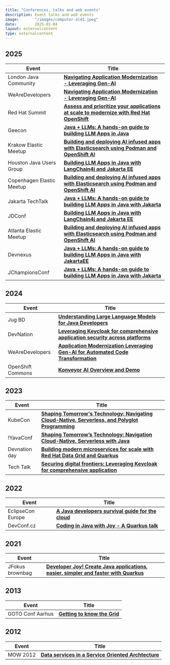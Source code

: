 ```yaml
---
title: "Conferences, talks and web events"
description: Event talks and web events
image:       "/images/computer-old1.jpeg"
date:        2025-02-04
layout: externalcontent
type: externalcontent
---
```

## 2025
| Event | Title       |
|-----|-----------|
| London Java Community  | **[Navigating Application Modernization - Leveraging Gen-AI](https://www.eventbrite.co.uk/e/ljc-meet-up-at-couchbase-tickets-1416714875329?aff=erelexpmlt)** |
| WeAreDevelopers  | **[Navigating Application Modernization - Leveraging Gen-AI](https://www.wearedevelopers.com/world-congressr)** |
| Red Hat Summit   | **[Assess and prioritize your applications at scale to modernize with Red Hat OpenShift](https://events.experiences.redhat.com/widget/redhat/sum25/SessionCatalog2025/session/1731431623934001huUr)** |
| Geecon   | **[Java + LLMs: A hands-on guide to building LLM Apps in Java](https://2025.geecon.org/)** |
| Krakow Elastic Meetup  | **[Building and deploying AI infused apps with Elasticsearch using Podman and OpenShift AI](https://www.meetup.com/elastic-krakow/events/306936101/)** |
| Houston Java Users Group  | **[Building LLM Apps in Java with LangChain4j and Jakarta EE](https://www.eventbrite.com/e/java-llms-a-hands-on-guide-with-bazlur-rahman-syed-m-shaaf-tickets-1309355159529?utm_experiment=test_share_listing&aff=ebdsshios)** |
| Copenhagen Elastic Meetup  | **[Building and deploying AI infused apps with Elasticsearch using Podman and OpenShift AI](https://www.meetup.com/copenhagen-elastic-fantastics/events/306913140/ )** |
| Jakarta TechTalk  | **[Java + LLMs: A hands-on guide to building LLM Apps in Java with Jakarta](https://hubs.la/Q03fYLk00 )** |
| JDConf  | **[Building LLM Apps in Java with LangChain4j and Jakarta EE](https://jdconf.com/agenda.html#apac-session-01)** |
| Atlanta Elastic Meetup  | **[Building and deploying AI infused apps with Elasticsearch using Podman and OpenShift AI](https://www.meetup.com/elastic-atlanta-user-group/events/306110138/ )** |
| Devnexus  | **[Java + LLMs: A hands-on guide to building LLM Apps in Java with JakartaEE](https://devnexus.org/presentations/java-llms-a-hands-on-guide-to-building-llm-apps-in-java-with-jakartaee)** |
| JChampionsConf  | **[Java + LLMs: A hands-on guide to building LLM Apps in Java with Jakarta](https://shaaf.dev/post/2025-02-05-a-handson-guide-to-building-llm-apps-in-java-with-jakarta/)**    |


## 2024
| Event | Title       |
|-----|-----------|
| Jug BD  | **[Understanding Large Language Models for Java Developers](https://www.youtube.com/live/4gl-qShot2o?feature=shared)** |
| DevNation  | **[Leveraging Keycloak for comprehensive application security across platforms](https://drive.google.com/file/d/1pG-3tA4U2whbx8XAq1p5K9_zD-FW70e7/view)** |
| WeAreDevelopers  | **[Application Modernization Leveraging Gen-AI for Automated Code Transformation](https://www.wearedevelopers.com/en/videos/1208/application-modernization-leveraging-gen-ai-for-automated-code-transformation)**    |
| OpenShift Commons  | **[Konveyor AI Overview and Demo](https://www.youtube.com/watch?v=0eh-B55zMPI)**    |



## 2023
| Event | Title       |
|-----|-----------|
| KubeCon  | **[Shaping Tomorrow's Technology: Navigating Cloud-Native, Serverless, and Polyglot Programming](https://colocatedeventsna2023.sched.com/event/1Rj1o/shaping-tomorrows-technology-navigating-cloud-native-serverless-and-polyglot-programming-naina-singh-shaaf-syed-red-hat)** |
| !YavaConf  | **[Shaping Tomorrow’s Technology: Navigation Cloud-Native, Serverless with Java](https://www.youtube.com/watch?v=gcn9xWrSSFE)**    |
| Devnation day  | **[Building modern microservices for scale with Red Hat Data Grid and Quarkus](https://youtu.be/KT5yWwGEaDk?feature=shared)**    |
| Tech Talk  | **[Securing digital frontiers: Leveraging Keycloak for comprehensive application](https://www.youtube.com/watch?v=YNE3mfC4WaU)**    |




## 2022
| Event | Title       |
|-----|-----------|
| EclipseCon Europe  | **[ A Java developers survival guide for the cloud](https://www.youtube.com/watch?v=oQ0_todtZUc&list=PLy7t4z5SYNaRoQ4o40i6zfD0ZuoenX7ph&index=31)** |
| DevConf.cz  | **[ Coding in Java with Joy - A Quarkus talk](https://devconfcz2022.sched.com/event/siJ2/coding-in-java-with-joy-a-quarkus-talk)** |


## 2021
| Event | Title       |
|-----|-----------|
| JFokus brownbag  | **[ Developer Joy! Create Java applications, easier, simpler and faster with Quarkus](https://youtu.be/J7BQaZkIbME?feature=shared)** |

## 2013
| Event | Title       |
|-----|-----------|
| GOTO Conf Aarhus  | **[ Getting to know the Grid](https://gotocon.com/aarhus-2013/speaker/Syed+M+Shaaf)** |

## 2012
| Event | Title       |
|-----|-----------|
| MOW 2012  | **[ Data services in a Service Oriented Archtecture](https://www.slideshare.net/slideshow/mow2012-data-services/15197260)** |
